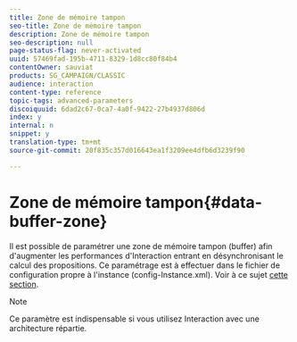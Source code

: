 ```yaml
---
title: Zone de mémoire tampon
seo-title: Zone de mémoire tampon
description: Zone de mémoire tampon
seo-description: null
page-status-flag: never-activated
uuid: 57469fad-195b-4711-8329-1d8cc80f84b4
contentOwner: sauviat
products: SG_CAMPAIGN/CLASSIC
audience: interaction
content-type: reference
topic-tags: advanced-parameters
discoiquuid: 6dad2c67-0ca7-4a0f-9422-27b4937d806d
index: y
internal: n
snippet: y
translation-type: tm+mt
source-git-commit: 20f835c357d016643ea1f3209ee4dfb6d3239f90

---
```



# Zone de mémoire tampon{#data-buffer-zone}

Il est possible de paramétrer une zone de mémoire tampon (buffer) afin d&#39;augmenter les performances d&#39;Interaction entrant en désynchronisant le calcul des propositions. Ce paramétrage est à effectuer dans le fichier de configuration propre à l&#39;instance (config-Instance.xml). Voir à ce sujet [cette section](../../installation/using/interaction---data-buffer.md).

>[!NOTE]
>
>Ce paramètre est indispensable si vous utilisez Interaction avec une architecture répartie.

